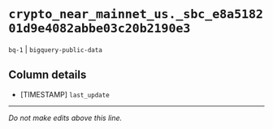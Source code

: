 # `crypto_near_mainnet_us._sbc_e8a518201d9e4082abbe03c20b2190e3`
`bq-1` | `bigquery-public-data`

## Column details
* [TIMESTAMP] `last_update`

-------------------------------------------------------------------------------
*Do not make edits above this line.*
